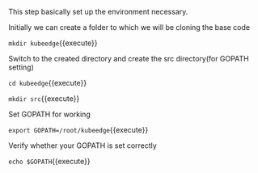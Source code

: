 This step basically set up the environment necessary.

Initially we can create a folder to which we will be cloning the base code

`mkdir kubeedge`{{execute}}

Switch to the created directory and create the src directory(for GOPATH setting)

`cd kubeedge`{{execute}}

`mkdir src`{{execute}}

Set GOPATH for working

`export GOPATH=/root/kubeedge`{{execute}}

Verify whether your GOPATH is set correctly

`echo $GOPATH`{{execute}}
